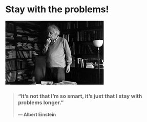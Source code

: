 # Stay with the problems! 

![Alt text](image.png)

> ### “It’s not that I’m so smart, it’s just that I stay with problems longer.” 
> #### — Albert Einstein

